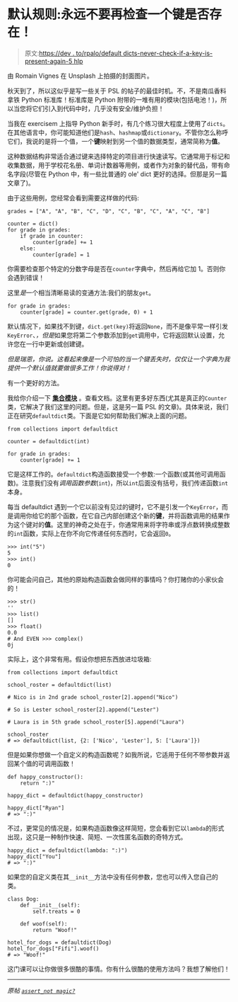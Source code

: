 # 默认规则:永远不要再检查一个键是否存在！

> 原文:[https://dev . to/rpalo/default dicts-never-check-if-a-key-is-present-again-5 hlp](https://dev.to/rpalo/defaultdicts-never-check-if-a-key-is-present-again-5hlp)

由 Romain Vignes 在 Unsplash 上拍摄的封面图片。

秋天到了，所以这似乎是写一些关于 PSL 的帖子的最佳时机。不，不是南瓜香料拿铁 Python 标准库！标准库是 Python 附带的一堆有用的模块(包括电池！)，所以当您将它们引入到代码中时，几乎没有安全/维护负担！

当我在 exercisem 上指导 Python 新手时，有几个练习很大程度上使用了`dicts`。在其他语言中，你可能知道他们是`hash`、`hashmap`或`dictionary`。不管你怎么称呼它们，我说的是将一个值，一个**键**映射到另一个值的数据类型，通常简称为**值**。

这种数据结构非常适合通过键来选择特定的项目进行快速读写。它通常用于标记和收集数据，用于学校花名册、单词计数器等用例，或者作为对象的替代品，带有命名字段(尽管在 Python 中，有一些比普通的 ole' dict 更好的选择。但那是另一篇文章了)。

由于这些用例，您经常会看到需要这样做的代码:

```
grades = ["A", "A", "B", "C", "D", "C", "B", "C", "A", "C", "B"]

counter = dict()
for grade in grades:
    if grade in counter:
        counter[grade] += 1
    else:
        counter[grade] = 1 
```

你需要检查那个特定的分数字母是否在`counter`字典中，然后再给它加 1。否则你会遇到错误！

这里*是*一个相当清晰易读的变通方法:我们的朋友`get`。

```
for grade in grades:
    counter[grade] = counter.get(grade, 0) + 1 
```

默认情况下，如果找不到键，`dict.get(key)`将返回`None`，而不是像平常一样引发`KeyError`、*，但是*如果您将第二个参数添加到`get`调用中，它将返回默认设置，允许您在一行中更新或创建键。

*但是瑞恩，*你说。*这看起来像是一个*可怕的*当一个键丢失时，仅仅让一个字典为我提供一个默认值就要做很多工作！你说得对！*

有一个更好的方法。

我给你介绍一下 [**集合模块**](https://docs.python.org/3/library/collections.html) 。查看文档。这里有更多好东西(尤其是真正的`Counter`类，它解决了我们这里的问题。但是，这是另一篇 PSL 的文章)。具体来说，我们正在研究`defaultdict`类。下面是它如何帮助我们解决上面的问题。

```
from collections import defaultdict

counter = defaultdict(int)

for grade in grades:
    counter[grade] += 1 
```

它是这样工作的。`defaultdict`构造函数接受一个参数:一个函数(或其他可调用函数)。注意我们没有*调用函数参数*(`int`)，所以`int`后面没有括号，我们传递函数`int`本身。

每当 defaultdict 遇到一个它以前没有见过的键时，它不是引发一个`KeyError`，而是调用你给它的那个函数，在它自己内部创建这个新的**键**，并将函数调用的结果作为这个键对的**值**。这里的神奇之处在于，你通常用来将字符串或浮点数转换成整数的`int`函数，实际上在你不向它传递任何东西时，它会返回`0`。

```
>>> int("5")
5
>>> int()
0 
```

你可能会问自己，其他的原始构造函数会做同样的事情吗？你打赌你的小家伙会的！

```
>>> str()
''
>>> list()
[]
>>> float()
0.0
# And EVEN >>> complex()
0j 
```

实际上，这个非常有用。假设你想把东西放进垃圾箱:

```
from collections import defaultdict

school_roster = defaultdict(list)

# Nico is in 2nd grade school_roster[2].append("Nico")

# So is Lester school_roster[2].append("Lester")

# Laura is in 5th grade school_roster[5].append("Laura")

school_roster
# => defaultdict(list, {2: ['Nico', 'Lester'], 5: ['Laura']}) 
```

但是如果你想做一个自定义的构造函数呢？如我所说，它适用于任何不带参数并返回某个值的可调用函数！

```
def happy_constructor():
    return ":)"

happy_dict = defaultdict(happy_constructor)

happy_dict["Ryan"]
# => ":)" 
```

不过，更常见的情况是，如果构造函数像这样简短，您会看到它以`lambda`的形式出现，这只是一种制作快速、简短、一次性匿名函数的奇特方式。

```
happy_dict = defaultdict(lambda: ":)")
happy_dict["You"]
# => ":)" 
```

如果您的自定义类在其`__init__`方法中没有任何参数，您也可以传入您自己的类。

```
class Dog:
    def __init__(self):
        self.treats = 0

    def woof(self):
        return "Woof!"

hotel_for_dogs = defaultdict(Dog)
hotel_for_dogs["Fifi"].woof()
# => "Woof!" 
```

这门课可以让你做很多很酷的事情。你有什么很酷的使用方法吗？我想了解他们！

* * *

*原帖 [`assert_not magic?`](https://assertnotmagic.com/2018/11/18/defaultdicts/)*